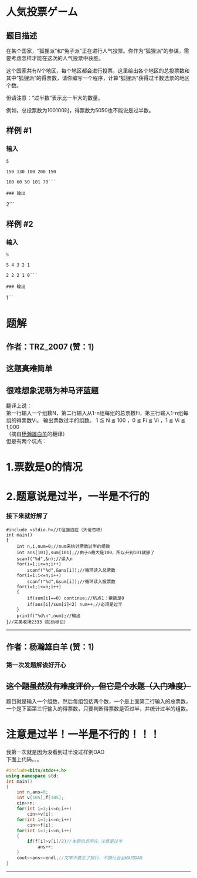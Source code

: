# 人気投票ゲーム

## 题目描述

在某个国家，“狐狸派”和“兔子派”正在进行人气投票。你作为“狐狸派”的参谋，需要考虑怎样才能在这次的人气投票中获胜。

这个国家共有$N$个地区，每个地区都会进行投票。这里给出各个地区的总投票数和其中“狐狸派”的得票数，请你编写一个程序，计算“狐狸派”获得过半数选票的地区个数。

但请注意：“过半数”表示比一半大的数量。

例如，总投票数为$100100$时，得票数为$5050$也不能说是过半数。

## 样例 #1

### 输入

```
5
150 130 100 200 150
100 60 50 101 70```

### 输出

```
2```

## 样例 #2

### 输入

```
5
5 4 3 2 1
2 2 2 1 0```

### 输出

```
1```

# 题解

## 作者：TRZ_2007 (赞：1)

## 这题~~真难~~简单  
## 很难想象泥萌为神马评蓝题  
翻译上说：  
第一行输入一个组数N，第二行输入从1-n组每组的总票数Fi，第三行输入1-n组每组的得票数Vi。
输出票数过半的组数。
1 ≦ N ≦ 100 ，0 ≦ Fi ≦ Vi ，1 ≦ Vi ≦ 1,000   
（摘自[杨瀚雄白羊](https://www.luogu.org/space/show?uid=109292)的翻译）  
但是有两个坑点：
# 1.票数是0的情况
# 2.题意说是过半，一半是不行的  
### 接下来就好解了
```
#include <stdio.h>//C但强迫症（大佬勿喷）
int main()
{
	int n,i,num=0;//num来统计票数过半的组数
	int ans[101],sum[101];//由于n最大是100，所以开到101就够了
	scanf("%d",&n);//读入n
	for(i=1;i<=n;i++)
		scanf("%d",&ans[i]);//循环读入总票数
	for(i=1;i<=n;i++)
		scanf("%d",&sum[i]);//循环读入投票数
	for(i=1;i<=n;i++)
	{
		if(sum[i]==0) continue;//坑点1：票数是0
		if(ans[i]/sum[i]<2) num++;//必须是过半
	}
	printf("%d\n",num);//输出
}//完美收场2333（防伪标记）
```

---

## 作者：杨瀚雄白羊 (赞：1)

### 第一次发题解诶好开心 
## ~~这个题虽然没有难度评价，但它是个水题（入门难度）~~
题目就是输入一个组数，然后每组包括两个数，一个是上面第二行输入的总票数，一个是下面第三行输入的得票数，只要判断得票数是否过半，并统计过半的组数。
# 注意是过半！一半是不行的！！！
我第一次就是因为没看到过半没过样例OAO  
下面上代码。。。
```cpp
#include<bits/stdc++.h>
using namespace std;
int main()
{
	int n,ans=0;
	int v[105],f[105];
	cin>>n;
	for(int i=1;i<=n;i++)
		cin>>v[i];
	for(int i=1;i<=n;i++)
		cin>>f[i];
	for(int i=1;i<=n;i++)
	{
		if(f[i]>v[i]/2)//本题坑点所在,注意是过半
			ans++;
	}
	cout<<ans<<endl;//文末不要忘了换行，不换行会全WA的QAQ
}
```

---

